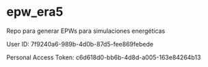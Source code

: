 # epw_era5
Repo para generar EPWs para simulaciones energéticas

User ID: 7f9240a6-989b-4d0b-87d5-fee869febede

Personal Access Token: c6d618d0-bb6b-4d8d-a005-163e84264b13
